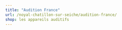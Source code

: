 ```yaml
---
title: "Audition France"
url: /noyal-chatillon-sur-seiche/audition-france/
shop: les appareils auditifs
---
```

